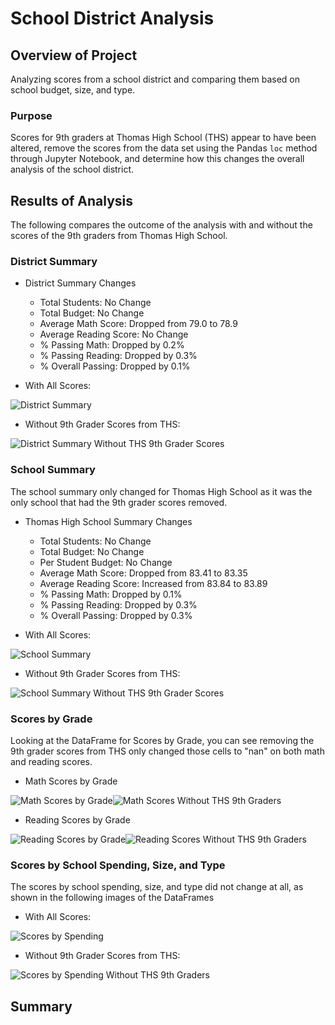 
# School District Analysis

## Overview of Project

Analyzing scores from a school district and comparing them based on school budget, size, and type.

### Purpose

Scores for 9th graders at Thomas High School (THS) appear to have been altered, remove the scores from the data set using the Pandas `loc` method through Jupyter Notebook, and determine how this changes the overall analysis of the school district.

## Results of Analysis

The following compares the outcome of the analysis with and without the scores of the 9th graders from Thomas High School.

### District Summary

* District Summary Changes
    - Total Students: No Change
    - Total Budget: No Change
    - Average Math Score: Dropped from 79.0 to 78.9
    - Average Reading Score: No Change
    - % Passing Math: Dropped by 0.2%
    - % Passing Reading: Dropped by 0.3%
    - % Overall Passing: Dropped by 0.1%

* With All Scores:

![District Summary](https://github.com/psidhu42/school-district-analysis/blob/main/resources/district_summary.PNG)

* Without 9th Grader Scores from THS:

![District Summary Without THS 9th Grader Scores](https://github.com/psidhu42/school-district-analysis/blob/main/resources/district_summary_altered.PNG)

### School Summary

The school summary only changed for Thomas High School as it was the only school that had the 9th grader scores removed.

* Thomas High School Summary Changes
    - Total Students: No Change
    - Total Budget: No Change
    - Per Student Budget: No Change
    - Average Math Score: Dropped from 83.41 to 83.35
    - Average Reading Score: Increased from 83.84 to 83.89
    - % Passing Math: Dropped by 0.1%
    - % Passing Reading: Dropped by 0.3%
    - % Overall Passing: Dropped by 0.3%

* With All Scores:

![School Summary](https://github.com/psidhu42/school-district-analysis/blob/main/resources/school_summary.PNG)

* Without 9th Grader Scores from THS:

![School Summary Without THS 9th Grader Scores](https://github.com/psidhu42/school-district-analysis/blob/main/resources/school_summary_altered.PNG)

### Scores by Grade

Looking at the DataFrame for Scores by Grade, you can see removing the 9th grader scores from THS only changed those cells to "nan" on both math and reading scores.

* Math Scores by Grade

![Math Scores by Grade](https://github.com/psidhu42/school-district-analysis/blob/main/resources/math_scores_by_grade.PNG)![Math Scores Without THS 9th Graders](https://github.com/psidhu42/school-district-analysis/blob/main/resources/math_scores_by_grade_altered.PNG)

* Reading Scores by Grade

![Reading Scores by Grade](https://github.com/psidhu42/school-district-analysis/blob/main/resources/reading_scores_by_grade.PNG)![Reading Scores Without THS 9th Graders](https://github.com/psidhu42/school-district-analysis/blob/main/resources/reading_scores_by_grade_altered.PNG)

### Scores by School Spending, Size, and Type

The scores by school spending, size, and type did not change at all, as shown in the following images of the DataFrames

* With All Scores:

![Scores by Spending](https://github.com/psidhu42/school-district-analysis/blob/main/resources/scores_by_spending.PNG)

* Without 9th Grader Scores from THS:

![Scores by Spending Without THS 9th Graders](https://github.com/psidhu42/school-district-analysis/blob/main/resources/scores_by_spending_altered.PNG)

## Summary